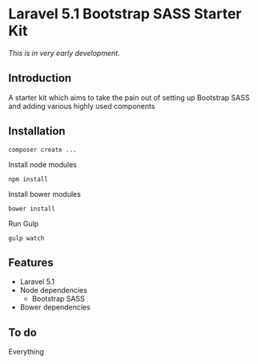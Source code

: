 # Laravel 5.1 Bootstrap SASS Starter Kit

*This is in very early development.*

## Introduction
A starter kit which aims to take the pain out of setting up Bootstrap SASS and adding various highly used components

## Installation

```composer create ...```

Install node modules

```npm install```

Install bower modules

```bower install```

Run Gulp

```gulp watch```

## Features

* Laravel 5.1
* Node dependencies
	* Bootstrap SASS
* Bower dependencies

## To do

Everything
